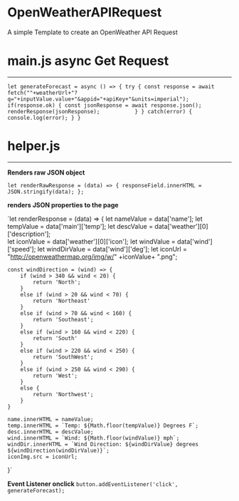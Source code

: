 # OpenWeatherAPIRequest
A simple Template to create an OpenWeather API Request

# main.js async Get Request
-------------------------

`let generateForecast = async () => {
    try {
        const response = await fetch(""+weatherUrl+"?q="+inputValue.value+"&appid="+apiKey+"&units=imperial");
        if(response.ok) {
            const jsonResponse = await response.json();
            renderResponse(jsonResponse);          
        }
    }
    catch(error) {
        console.log(error);
    }
}`

# helper.js
---------
**Renders raw JSON object**

`let renderRawResponse = (data) => {
    responseField.innerHTML = JSON.stringify(data);
};`

**renders JSON properties to the page**

`let renderResponse = (data) => {
    let nameValue = data['name'];
    let tempValue = data['main']['temp'];
    let descValue = data['weather'][0]['description'];    
    let iconValue = data['weather'][0]['icon'];
    let windValue = data['wind']['speed'];
    let windDirValue = data['wind']['deg'];
    let iconUrl =  "http://openweathermap.org/img/w/" +iconValue+ ".png";

    const windDirection = (wind) => {
        if (wind > 340 && wind < 20) {
            return 'North';
        }
        else if (wind > 20 && wind < 70) {
            return 'Northeast'
        }
        else if (wind > 70 && wind < 160) {
            return 'Southeast';
        }
        else if (wind > 160 && wind < 220) {
            return 'South'
        }
        else if (wind > 220 && wind < 250) {
            return 'SouthWest';
        }
        else if (wind > 250 && wind < 290) {
            return 'West';
        }
        else {
            return 'Northwest';
        }
    }

    name.innerHTML = nameValue;
    temp.innerHTML = `Temp: ${Math.floor(tempValue)} Degrees F`;
    desc.innerHTML = descValue;
    wind.innerHTML = `Wind: ${Math.floor(windValue)} mph`;
    windDir.innerHTML = `Wind Direction: ${windDirValue} degrees ${windDirection(windDirValue)}`;
    iconImg.src = iconUrl;    
}`

**Event Listener onclick**
`button.addEventListener('click', generateForecast);`

